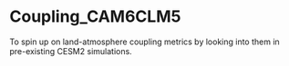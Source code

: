 # Coupling_CAM6CLM5
To spin up on land-atmosphere coupling metrics by looking into them in pre-existing CESM2 simulations.
